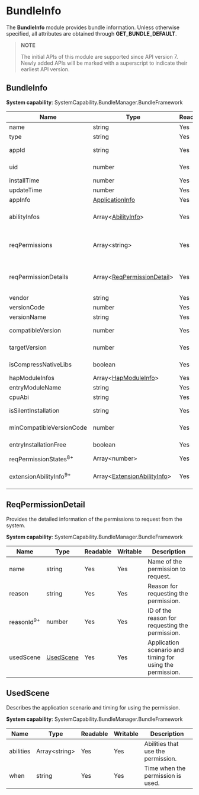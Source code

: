 # BundleInfo

The **BundleInfo** module provides bundle information. Unless otherwise specified, all attributes are obtained through **GET_BUNDLE_DEFAULT**.

> **NOTE**
>
> The initial APIs of this module are supported since API version 7. Newly added APIs will be marked with a superscript to indicate their earliest API version.

## BundleInfo

 **System capability**: SystemCapability.BundleManager.BundleFramework

| Name                             | Type                                                        | Readable| Writable| Description                                                        |
| --------------------------------- | ------------------------------------------------------------ | ---- | ---- | ------------------------------------------------------------ |
| name                              | string                                                       | Yes  | No  | Bundle name.                                                |
| type                              | string                                                       | Yes  | No  | Bundle type.                                                  |
| appId                             | string                                                       | Yes  | No  | ID of the application to which the bundle belongs.                                        |
| uid                               | number                                                       | Yes  | No  | UID of the application to which the bundle belongs.                                       |
| installTime                       | number                                                       | Yes  | No  | Time when the HAP file was installed.                                               |
| updateTime                        | number                                                       | Yes  | No  | Time when the HAP file was updated.                                               |
| appInfo                           | [ApplicationInfo](js-apis-bundle-ApplicationInfo.md)         | Yes  | No  | Application configuration information.                                          |
| abilityInfos                      | Array\<[AbilityInfo](js-apis-bundle-AbilityInfo.md)>         | Yes  | No  | Ability configuration information.<br>The value is obtained by passing **GET_BUNDLE_WITH_ABILITIES**.|
| reqPermissions                    | Array\<string>                                               | Yes  | No  | Permissions to request from the system for running the application.<br>The value is obtained by passing **GET_BUNDLE_WITH_REQUESTED_PERMISSION**.|
| reqPermissionDetails              | Array\<[ReqPermissionDetail](#reqpermissiondetail)>          | Yes  | No  | Detailed information of the permissions to request from the system.<br>The value is obtained by passing **GET_BUNDLE_WITH_REQUESTED_PERMISSION**.|
| vendor                            | string                                                       | Yes  | No  | Vendor of the bundle.                                              |
| versionCode                       | number                                                       | Yes  | No  | Version number of the bundle.                                              |
| versionName                       | string                                                       | Yes  | No  | Version description of the bundle.                                    |
| compatibleVersion                 | number                                                       | Yes  | No  | Earliest SDK version required for running the bundle.                             |
| targetVersion                     | number                                                       | Yes  | No  | Latest SDK version required for running the bundle.                               |
| isCompressNativeLibs              | boolean                                                      | Yes  | No  | Whether to compress the native library of the bundle. The default value is **true**.                          |
| hapModuleInfos                    | Array\<[HapModuleInfo](js-apis-bundle-HapModuleInfo.md)>     | Yes  | No  | Module configuration information.                                              |
| entryModuleName                   | string                                                       | Yes  | No  | Name of the entry module.                                             |
| cpuAbi                            | string                                                       | Yes  | No  | CPU and ABI information of the bundle.                                          |
| isSilentInstallation              | string                                                       | Yes  | No  | Whether the application can be installed in silent mode.                                            |
| minCompatibleVersionCode          | number                                                       | Yes  | No  | Earliest version compatible with the bundle in the distributed scenario.                          |
| entryInstallationFree             | boolean                                                      | Yes  | No  | Whether installation-free is supported for the entry module.                                         |
| reqPermissionStates<sup>8+</sup>  | Array\<number>                                               | Yes  | No  | Permission grant state.                                          |
| extensionAbilityInfo<sup>9+</sup> | Array\<[ExtensionAbilityInfo](js-apis-bundle-ExtensionAbilityInfo.md)> | Yes  | No  | Extension ability information.<br>The value is obtained by passing **GET_BUNDLE_WITH_EXTENSION_ABILITY**.|



## ReqPermissionDetail

Provides the detailed information of the permissions to request from the system.

 **System capability**: SystemCapability.BundleManager.BundleFramework

| Name                 | Type                   | Readable| Writable| Description                |
| --------------------- | ----------------------- | ---- | ---- | -------------------- |
| name                  | string                  | Yes  | Yes  | Name of the permission to request.  |
| reason                | string                  | Yes  | Yes  | Reason for requesting the permission.  |
| reasonId<sup>9+</sup> | number                  | Yes  | Yes  | ID of the reason for requesting the permission.|
| usedScene             | [UsedScene](#usedscene) | Yes  | Yes  | Application scenario and timing for using the permission.|



## UsedScene

Describes the application scenario and timing for using the permission.

 **System capability**: SystemCapability.BundleManager.BundleFramework

| Name     | Type          | Readable| Writable| Description                     |
| --------- | -------------- | ---- | ---- | ------------------------- |
| abilities | Array\<string> | Yes  | Yes  | Abilities that use the permission.|
| when      | string         | Yes  | Yes  | Time when the permission is used.         |
